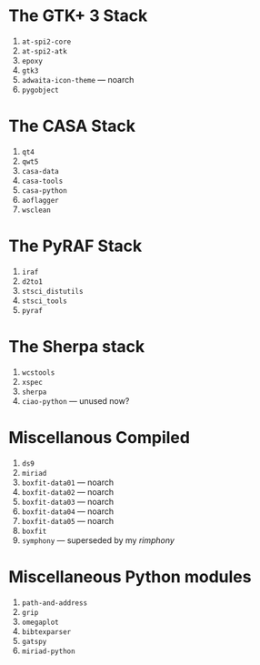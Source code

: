 The GTK+ 3 Stack
================

1. `at-spi2-core`
1. `at-spi2-atk`
1. `epoxy`
1. `gtk3`
1. `adwaita-icon-theme` — noarch
1. `pygobject`


The CASA Stack
==============

1. `qt4`
1. `qwt5`
1. `casa-data`
1. `casa-tools`
1. `casa-python`
1. `aoflagger`
1. `wsclean`


The PyRAF Stack
===============

1. `iraf`
1. `d2to1`
1. `stsci_distutils`
1. `stsci_tools`
1. `pyraf`


The Sherpa stack
================

1. `wcstools`
1. `xspec`
1. `sherpa`
1. `ciao-python` — unused now?


Miscellanous Compiled
=====================

1. `ds9`
1. `miriad`
1. `boxfit-data01` — noarch
1. `boxfit-data02` — noarch
1. `boxfit-data03` — noarch
1. `boxfit-data04` — noarch
1. `boxfit-data05` — noarch
1. `boxfit`
1. `symphony` — superseded by my *rimphony*


Miscellaneous Python modules
============================

1. `path-and-address`
1. `grip`
1. `omegaplot`
1. `bibtexparser`
1. `gatspy`
1. `miriad-python`
